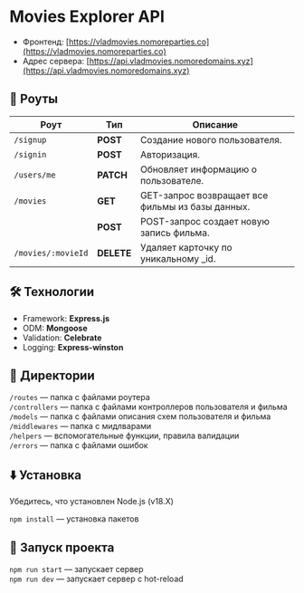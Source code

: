 # Movies Explorer API

- Фронтенд: [https://vladmovies.nomoreparties.co](https://vladmovies.nomoreparties.co)
- Адрес сервера: [https://api.vladmovies.nomoredomains.xyz](https://api.vladmovies.nomoredomains.xyz)

## 🔀 Роуты

| Роут               | Тип        | Описание                                         |
| ------------------ | ---------- | ------------------------------------------------ |
| `/signup`          | **POST**   | Создание нового пользователя.                    |
| `/signin`          | **POST**   | Авторизация.                                     |
| `/users/me`        | **PATCH**  | Обновляет информацию о пользователе.             |
| `/movies`          | **GET**    | GET-запрос возвращает все фильмы из базы данных. |
|                    | **POST**   | POST-запрос создает новую запись фильма.         |
| `/movies/:movieId` | **DELETE** | Удаляет карточку по уникальному \_id.            |

## 🛠️ Технологии

- Framework: **Express.js**
- ODM: **Mongoose**
- Validation: **Celebrate**
- Logging: **Express-winston**

## 📁 Директории

`/routes` — папка с файлами роутера  
`/controllers` — папка с файлами контроллеров пользователя и фильма  
`/models` — папка с файлами описания схем пользователя и фильма  
`/middlewares` — папка с мидлварами  
`/helpers` — вспомогательные функции, правила валидации  
`/errors` — папка с файлами ошибок

## ⬇️ Установка

Убедитесь, что установлен Node.js (v18.X)

`npm install` — установка пакетов

## 🚀 Запуск проекта

`npm run start` — запускает сервер  
`npm run dev` — запускает сервер с hot-reload
